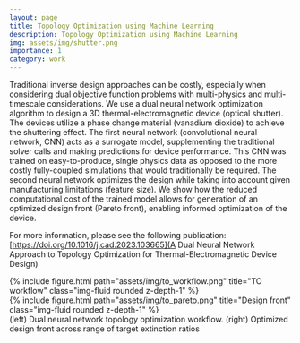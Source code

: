 ```yaml
---
layout: page
title: Topology Optimization using Machine Learning
description: Topology Optimization using Machine Learning
img: assets/img/shutter.png
importance: 1
category: work
---
```


Traditional inverse design approaches can be costly, especially when considering dual objective function problems with multi-physics and multi-timescale considerations.
We use a dual neural network optimization algorithm to design a 3D thermal-electromagnetic device (optical shutter).
The devices utilize a phase change material (vanadium dioxide) to achieve the shuttering effect.
The first neural network (convolutional neural network, CNN) acts as a surrogate model, supplementing the traditional solver calls and making predictions for device performance.
This CNN was trained on easy-to-produce, single physics data as opposed to the more costly fully-coupled simulations that would traditionally be required.
The second neural network optimizes the design while taking into account given manufacturing limitations (feature size).
We show how the reduced computational cost of the trained model allows for generation of an optimized design front (Pareto front), enabling informed optimization of the device.

For more information, please see the following publication: [https://doi.org/10.1016/j.cad.2023.103665](A Dual Neural Network Approach to Topology Optimization for Thermal-Electromagnetic Device Design)

<div class="row">
    <div class="col-sm mt-3 mt-md-0">
        {% include figure.html path="assets/img/to_workflow.png" title="TO workflow" class="img-fluid rounded z-depth-1" %}
    </div>
    <div class="col-sm mt-3 mt-md-0">
        {% include figure.html path="assets/img/to_pareto.png" title="Design front" class="img-fluid rounded z-depth-1" %}          
    </div>
<div class="caption">
    (left) Dual neural network topology optimization workflow. (right) Optimized design front across range of target extinction ratios
</div>
